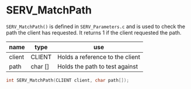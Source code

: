 # SERV_MatchPath
`SERV_MatchPath()` is defined in `SERV_Parameters.c` and is used to check the path the client has requested.
It returns 1 if the client requested the path.

| name | type | use |
|------|------|-----|
| client | CLIENT | Holds a reference to the client |
| path | char [] | Holds the path to test against |

```c
int SERV_MatchPath(CLIENT client, char path[]);
```